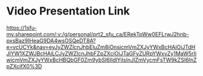 # Video Presentation Link

https://1sfu-my.sharepoint.com/:v:/g/personal/prt2_sfu_ca/ERekTpWw0EFLrwJ2hnb-pxsBaz9IHeaG9DA4wsOSQeDT8A?e=vcUCYk&nav=eyJyZWZlcnJhbEluZm8iOnsicmVmZXJyYWxBcHAiOiJTdHJlYW1XZWJBcHAiLCJyZWZlcnJhbFZpZXciOiJTaGFyZURpYWxvZy1MaW5rIiwicmVmZXJyYWxBcHBQbGF0Zm9ybSI6IldlYiIsInJlZmVycmFsTW9kZSI6InZpZXcifX0%3D